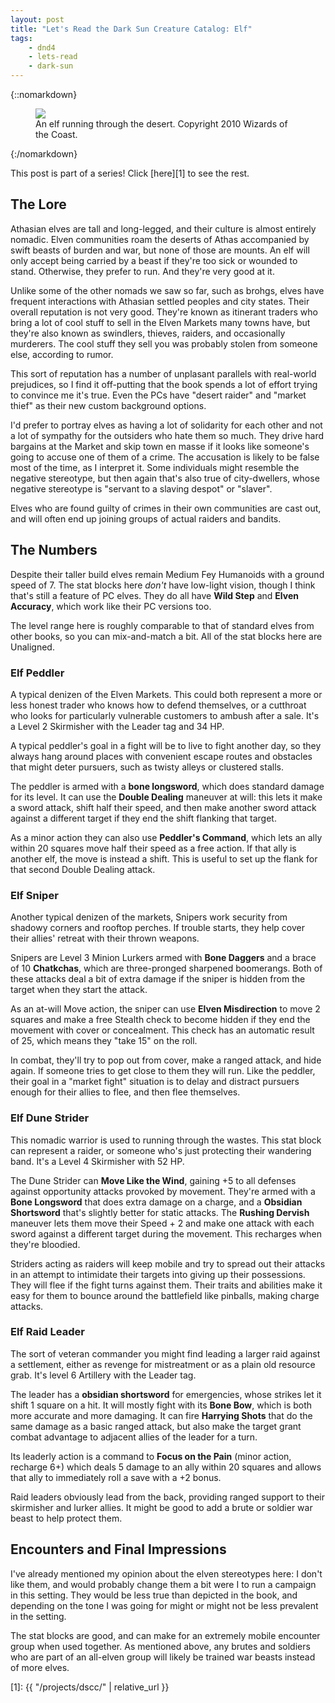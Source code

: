 ```yaml
---
layout: post
title: "Let's Read the Dark Sun Creature Catalog: Elf"
tags:
    - dnd4
    - lets-read
    - dark-sun
---
```


{::nomarkdown}
<figure class="center">
  <img src="{{ "/assets/wir-dscc-elf.png" | absolute_url }}"/>
  <figcaption>
    An elf running through the desert.
    Copyright 2010 Wizards of the Coast.
  </figcaption>
</figure>
{:/nomarkdown}

This post is part of a series! Click [here][1] to see the rest.

## The Lore

Athasian elves are tall and long-legged, and their culture is almost entirely
nomadic. Elven communities roam the deserts of Athas accompanied by swift beasts
of burden and war, but none of those are mounts. An elf will only accept being
carried by a beast if they're too sick or wounded to stand. Otherwise, they
prefer to run. And they're very good at it.

Unlike some of the other nomads we saw so far, such as brohgs, elves have
frequent interactions with Athasian settled peoples and city states. Their
overall reputation is not very good. They're known as itinerant traders who
bring a lot of cool stuff to sell in the Elven Markets many towns have, but
they're also known as swindlers, thieves, raiders, and occasionally
murderers. The cool stuff they sell you was probably stolen from someone else,
according to rumor.

This sort of reputation has a number of unplasant parallels with real-world
prejudices, so I find it off-putting that the book spends a lot of effort trying
to convince me it's true. Even the PCs have "desert raider" and "market thief"
as their new custom background options.

I'd prefer to portray elves as having a lot of solidarity for each other and not
a lot of sympathy for the outsiders who hate them so much. They drive hard
bargains at the Market and skip town en masse if it looks like someone's going
to accuse one of them of a crime. The accusation is likely to be false most of
the time, as I interpret it. Some individuals might resemble the negative
stereotype, but then again that's also true of city-dwellers, whose negative
stereotype is "servant to a slaving despot" or "slaver".

Elves who are found guilty of crimes in their own communities are cast out, and
will often end up joining groups of actual raiders and bandits.

## The Numbers

Despite their taller build elves remain Medium Fey Humanoids with a ground speed
of 7. The stat blocks here _don't_ have low-light vision, though I think that's
still a feature of PC elves. They do all have **Wild Step** and **Elven
Accuracy**, which work like their PC versions too.

The level range here is roughly comparable to that of standard elves from other
books, so you can mix-and-match a bit. All of the stat blocks here are Unaligned.

### Elf Peddler

A typical denizen of the Elven Markets. This could both represent a more or less
honest trader who knows how to defend themselves, or a cutthroat who looks for
particularly vulnerable customers to ambush after a sale. It's a Level 2
Skirmisher with the Leader tag and 34 HP.

A typical peddler's goal in a fight will be to live to fight another day, so
they always hang around places with convenient escape routes and obstacles that
might deter pursuers, such as twisty alleys or clustered stalls.

The peddler is armed with a **bone longsword**, which does standard damage for
its level. It can use the **Double Dealing** maneuver at will: this lets it make
a sword attack, shift half their speed, and then make another sword attack
against a different target if they end the shift flanking that target.

As a minor action they can also use **Peddler's Command**, which lets an ally
within 20 squares move half their speed as a free action. If that ally is
another elf, the move is instead a shift. This is useful to set up the flank for
that second Double Dealing attack.

### Elf Sniper

Another typical denizen of the markets, Snipers work security from shadowy
corners and rooftop perches. If trouble starts, they help cover their allies'
retreat with their thrown weapons.

Snipers are Level 3 Minion Lurkers armed with **Bone Daggers** and a brace of 10
**Chatkchas**, which are three-pronged sharpened boomerangs. Both of these
attacks deal a bit of extra damage if the sniper is hidden from the target when
they start the attack.

As an at-will Move action, the sniper can use **Elven Misdirection** to move 2
squares and make a free Stealth check to become hidden if they end the movement
with cover or concealment. This check has an automatic result of 25, which means
they "take 15" on the roll.

In combat, they'll try to pop out from cover, make a ranged attack, and hide
again. If someone tries to get close to them they will run. Like the peddler,
their goal in a "market fight" situation is to delay and distract pursuers
enough for their allies to flee, and then flee themselves.

### Elf Dune Strider

This nomadic warrior is used to running through the wastes. This stat block can
represent a raider, or someone who's just protecting their wandering band. It's
a Level 4 Skirmisher with 52 HP.

The Dune Strider can **Move Like the Wind**, gaining +5 to all defenses against
opportunity attacks provoked by movement. They're armed with a **Bone
Longsword** that does extra damage on a charge, and a **Obsidian Shortsword**
that's slightly better for static attacks. The **Rushing Dervish** maneuver lets
them move their Speed + 2 and make one attack with each sword against a
different target during the movement. This recharges when they're bloodied.

Striders acting as raiders will keep mobile and try to spread out their attacks
in an attempt to intimidate their targets into giving up their possessions. They
will flee if the fight turns against them. Their traits and abilities make it
easy for them to bounce around the battlefield like pinballs, making charge
attacks.

### Elf Raid Leader

The sort of veteran commander you might find leading a larger raid against a
settlement, either as revenge for mistreatment or as a plain old resource
grab. It's level 6 Artillery with the Leader tag.

The leader has a **obsidian shortsword** for emergencies, whose strikes let it
shift 1 square on a hit. It will mostly fight with its **Bone Bow**, which is
both more accurate and more damaging. It can fire **Harrying Shots** that do the
same damage as a basic ranged attack, but also make the target grant combat
advantage to adjacent allies of the leader for a turn.

Its leaderly action is a command to **Focus on the Pain** (minor action,
recharge 6+) which deals 5 damage to an ally within 20 squares and allows that
ally to immediately roll a save with a +2 bonus.

Raid leaders obviously lead from the back, providing ranged support to their
skirmisher and lurker allies. It might be good to add a brute or soldier war
beast to help protect them.


## Encounters and Final Impressions

I've already mentioned my opinion about the elven stereotypes here: I don't like
them, and would probably change them a bit were I to run a campaign in this
setting. They would be less true than depicted in the book, and depending on the
tone I was going for might or might not be less prevalent in the setting.

The stat blocks are good, and can make for an extremely mobile encounter group
when used together. As mentioned above, any brutes and soldiers who are part of
an all-elven group will likely be trained war beasts instead of more elves.

[1]: {{ "/projects/dscc/" | relative_url }}
